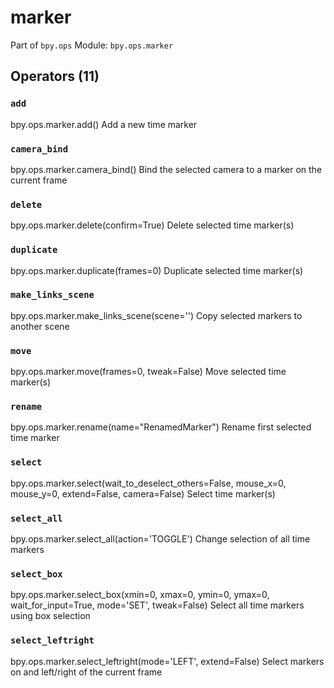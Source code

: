 # marker

Part of `bpy.ops`
Module: `bpy.ops.marker`

## Operators (11)

### `add`

bpy.ops.marker.add()
Add a new time marker

### `camera_bind`

bpy.ops.marker.camera_bind()
Bind the selected camera to a marker on the current frame

### `delete`

bpy.ops.marker.delete(confirm=True)
Delete selected time marker(s)

### `duplicate`

bpy.ops.marker.duplicate(frames=0)
Duplicate selected time marker(s)

### `make_links_scene`

bpy.ops.marker.make_links_scene(scene='<UNKNOWN ENUM>')
Copy selected markers to another scene

### `move`

bpy.ops.marker.move(frames=0, tweak=False)
Move selected time marker(s)

### `rename`

bpy.ops.marker.rename(name="RenamedMarker")
Rename first selected time marker

### `select`

bpy.ops.marker.select(wait_to_deselect_others=False, mouse_x=0, mouse_y=0, extend=False, camera=False)
Select time marker(s)

### `select_all`

bpy.ops.marker.select_all(action='TOGGLE')
Change selection of all time markers

### `select_box`

bpy.ops.marker.select_box(xmin=0, xmax=0, ymin=0, ymax=0, wait_for_input=True, mode='SET', tweak=False)
Select all time markers using box selection

### `select_leftright`

bpy.ops.marker.select_leftright(mode='LEFT', extend=False)
Select markers on and left/right of the current frame
